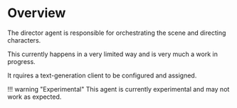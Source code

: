 # Overview

The director agent is responsible for orchestrating the scene and directing characters.

This currently happens in a very limited way and is very much a work in progress.

It rquires a text-generation client to be configured and assigned.

!!! warning "Experimental"
    This agent is currently experimental and may not work as expected.